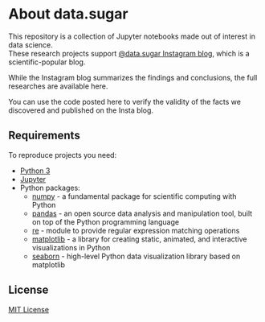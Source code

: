 # About data.sugar

This repository is a collection of Jupyter notebooks made out of interest in data science.  
These research projects support [@data.sugar Instagram blog](https://www.instagram.com/data.sugar/), which is a scientific-popular blog.

While the Instagram blog summarizes the findings and conclusions, the full researches are available here.

You can use the code posted here to verify the validity of the facts we discovered and published on the Insta blog.


## Requirements

To reproduce projects you need:

- [Python 3](https://www.python.org/)
- [Jupyter](https://jupyter.org/install)
- Python packages:
    - [numpy](https://numpy.org/) - a fundamental package for scientific computing with Python
    - [pandas](https://pandas.pydata.org/) - an open source data analysis and manipulation tool, built on top of the Python programming language
    - [re](https://docs.python.org/3/library/re.html) - module to provide regular expression matching operations
    - [matplotlib](https://matplotlib.org/) - a library for creating static, animated, and interactive visualizations in Python
    - [seaborn](https://seaborn.pydata.org/) - high-level Python data visualization library based on matplotlib
    
## License

[MIT License](https://github.com/chupstee/data.sugar/blob/master/LICENSE)

